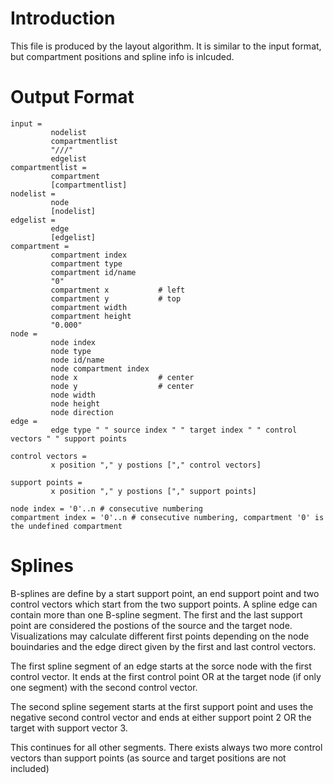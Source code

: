 # Introduction #

This file is produced by the layout algorithm. It is similar to the input format, but
compartment positions and spline info is inlcuded.

# Output Format #

```
input =
         nodelist
         compartmentlist
         "///"
         edgelist
compartmentlist =
         compartment
         [compartmentlist]
nodelist =
         node
         [nodelist]
edgelist =
         edge
         [edgelist]
compartment =
         compartment index
         compartment type
         compartment id/name
         "0"
         compartment x           # left
         compartment y           # top
         compartment width
         compartment height
         "0.000"
node =
         node index
         node type
         node id/name
         node compartment index
         node x                  # center
         node y                  # center
         node width
         node height
         node direction
edge =
         edge type " " source index " " target index " " control vectors " " support points

control vectors =
         x position "," y postions ["," control vectors]

support points =
         x position "," y postions ["," support points]

node index = '0'..n # consecutive numbering
compartment index = '0'..n # consecutive numbering, compartment '0' is the undefined compartment
```

# Splines #

B-splines are define by a start support point, an end support point and two control vectors which
start from the two support points. A spline edge can contain more than one
B-spline segment. The first and the last support point are considered the postions of
the source and the target node. Visualizations may calculate different first points
depending on the node bouindaries and the edge direct given by the first and last control
vectors.

The first spline segment of an edge starts at the sorce node with the first control vector.
It ends at the first control point OR at the target node (if only one segment) with the
second control vector.

The second spline segement starts at the first support point and uses the negative second
control vector and ends at either support point 2 OR the target with support vector 3.

This continues for all other segments. There exists always two more control vectors than support points
(as source and target positions are not included)